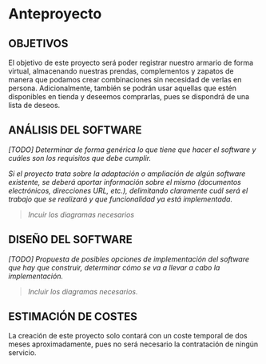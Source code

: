 # Anteproyecto

## OBJETIVOS

El objetivo de este proyecto será poder registrar nuestro armario de forma virtual, almacenando nuestras prendas, complementos y zapatos de manera que podamos crear combinaciones sin necesidad de verlas en persona. Adicionalmente, también se podrán usar aquellas que estén disponibles en tienda y deseemos comprarlas, pues se dispondrá de una lista de deseos.

## ANÁLISIS DEL SOFTWARE

*[TODO] Determinar de forma genérica lo que tiene que hacer el software y cuáles son los requisitos que debe cumplir.*

*Si el proyecto trata sobre la adaptación o ampliación de algún software existente, se deberá aportar información sobre el mismo (documentos electrónicos, direcciones URL, etc.), delimitando claramente cuál será el trabajo que se realizará y que funcionalidad ya está implementada.*

> *Incuir los diagramas necesarios*

## DISEÑO DEL SOFTWARE

*[TODO] Propuesta de posibles opciones de implementación del software que hay que construir, determinar cómo se va a llevar a cabo la implementación.*

>  *Incluir los diagramas necesarios.*

## ESTIMACIÓN DE COSTES

La creación de este proyecto solo contará con un coste temporal de dos meses aproximadamente, pues no será necesario la contratación de ningún servicio.
